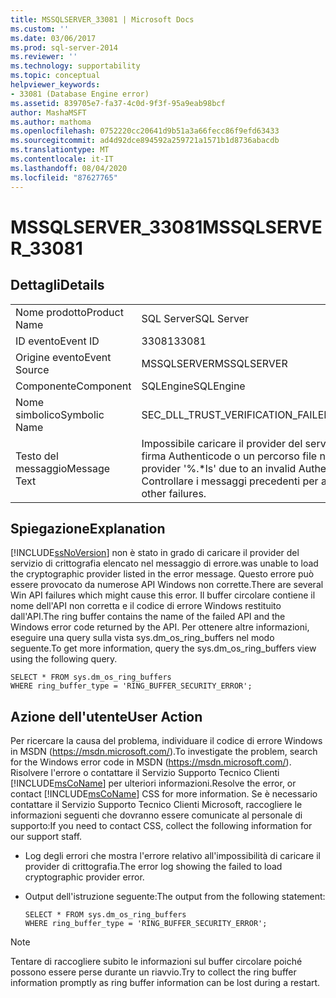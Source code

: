 ```yaml
---
title: MSSQLSERVER_33081 | Microsoft Docs
ms.custom: ''
ms.date: 03/06/2017
ms.prod: sql-server-2014
ms.reviewer: ''
ms.technology: supportability
ms.topic: conceptual
helpviewer_keywords:
- 33081 (Database Engine error)
ms.assetid: 839705e7-fa37-4c0d-9f3f-95a9eab98bcf
author: MashaMSFT
ms.author: mathoma
ms.openlocfilehash: 0752220cc20641d9b51a3a66fecc86f9efd63433
ms.sourcegitcommit: ad4d92dce894592a259721a1571b1d8736abacdb
ms.translationtype: MT
ms.contentlocale: it-IT
ms.lasthandoff: 08/04/2020
ms.locfileid: "87627765"
---
```

# <a name="mssqlserver_33081"></a><span data-ttu-id="65d17-102">MSSQLSERVER_33081</span><span class="sxs-lookup"><span data-stu-id="65d17-102">MSSQLSERVER_33081</span></span>
    
## <a name="details"></a><span data-ttu-id="65d17-103">Dettagli</span><span class="sxs-lookup"><span data-stu-id="65d17-103">Details</span></span>  
  
|||  
|-|-|  
|<span data-ttu-id="65d17-104">Nome prodotto</span><span class="sxs-lookup"><span data-stu-id="65d17-104">Product Name</span></span>|<span data-ttu-id="65d17-105">SQL Server</span><span class="sxs-lookup"><span data-stu-id="65d17-105">SQL Server</span></span>|  
|<span data-ttu-id="65d17-106">ID evento</span><span class="sxs-lookup"><span data-stu-id="65d17-106">Event ID</span></span>|<span data-ttu-id="65d17-107">33081</span><span class="sxs-lookup"><span data-stu-id="65d17-107">33081</span></span>|  
|<span data-ttu-id="65d17-108">Origine evento</span><span class="sxs-lookup"><span data-stu-id="65d17-108">Event Source</span></span>|<span data-ttu-id="65d17-109">MSSQLSERVER</span><span class="sxs-lookup"><span data-stu-id="65d17-109">MSSQLSERVER</span></span>|  
|<span data-ttu-id="65d17-110">Componente</span><span class="sxs-lookup"><span data-stu-id="65d17-110">Component</span></span>|<span data-ttu-id="65d17-111">SQLEngine</span><span class="sxs-lookup"><span data-stu-id="65d17-111">SQLEngine</span></span>|  
|<span data-ttu-id="65d17-112">Nome simbolico</span><span class="sxs-lookup"><span data-stu-id="65d17-112">Symbolic Name</span></span>|<span data-ttu-id="65d17-113">SEC_DLL_TRUST_VERIFICATION_FAILED</span><span class="sxs-lookup"><span data-stu-id="65d17-113">SEC_DLL_TRUST_VERIFICATION_FAILED</span></span>|  
|<span data-ttu-id="65d17-114">Testo del messaggio</span><span class="sxs-lookup"><span data-stu-id="65d17-114">Message Text</span></span>|<span data-ttu-id="65d17-115">Impossibile caricare il provider del servizio di crittografia '%.\*ls' a causa di una firma Authenticode o un percorso file non valido.</span><span class="sxs-lookup"><span data-stu-id="65d17-115">Failed to load cryptographic provider '%.\*ls' due to an invalid Authenticode signature or invalid file path.</span></span>  <span data-ttu-id="65d17-116">Controllare i messaggi precedenti per altri errori.</span><span class="sxs-lookup"><span data-stu-id="65d17-116">Check previous messages for other failures.</span></span>|  
  
## <a name="explanation"></a><span data-ttu-id="65d17-117">Spiegazione</span><span class="sxs-lookup"><span data-stu-id="65d17-117">Explanation</span></span>  
 [!INCLUDE[ssNoVersion](../../includes/ssnoversion-md.md)] <span data-ttu-id="65d17-118">non è stato in grado di caricare il provider del servizio di crittografia elencato nel messaggio di errore.</span><span class="sxs-lookup"><span data-stu-id="65d17-118">was unable to load the cryptographic provider listed in the error message.</span></span> <span data-ttu-id="65d17-119">Questo errore può essere provocato da numerose API Windows non corrette.</span><span class="sxs-lookup"><span data-stu-id="65d17-119">There are several Win API failures which might cause this error.</span></span> <span data-ttu-id="65d17-120">Il buffer circolare contiene il nome dell'API non corretta e il codice di errore Windows restituito dall'API.</span><span class="sxs-lookup"><span data-stu-id="65d17-120">The ring buffer contains the name of the failed API and the Windows error code returned by the API.</span></span> <span data-ttu-id="65d17-121">Per ottenere altre informazioni, eseguire una query sulla vista sys.dm_os_ring_buffers nel modo seguente.</span><span class="sxs-lookup"><span data-stu-id="65d17-121">To get more information, query the sys.dm_os_ring_buffers view using the following query.</span></span>  
  
```  
SELECT * FROM sys.dm_os_ring_buffers   
WHERE ring_buffer_type = 'RING_BUFFER_SECURITY_ERROR';  
```  
  
## <a name="user-action"></a><span data-ttu-id="65d17-122">Azione dell'utente</span><span class="sxs-lookup"><span data-stu-id="65d17-122">User Action</span></span>  
 <span data-ttu-id="65d17-123">Per ricercare la causa del problema, individuare il codice di errore Windows in MSDN (https://msdn.microsoft.com/).</span><span class="sxs-lookup"><span data-stu-id="65d17-123">To investigate the problem, search for the Windows error code in MSDN (https://msdn.microsoft.com/).</span></span> <span data-ttu-id="65d17-124">Risolvere l'errore o contattare il Servizio Supporto Tecnico Clienti [!INCLUDE[msCoName](../../includes/msconame-md.md)] per ulteriori informazioni.</span><span class="sxs-lookup"><span data-stu-id="65d17-124">Resolve the error, or contact [!INCLUDE[msCoName](../../includes/msconame-md.md)] CSS for more information.</span></span> <span data-ttu-id="65d17-125">Se è necessario contattare il Servizio Supporto Tecnico Clienti Microsoft, raccogliere le informazioni seguenti che dovranno essere comunicate al personale di supporto:</span><span class="sxs-lookup"><span data-stu-id="65d17-125">If you need to contact CSS, collect the following information for our support staff.</span></span>  
  
-   <span data-ttu-id="65d17-126">Log degli errori che mostra l'errore relativo all'impossibilità di caricare il provider di crittografia.</span><span class="sxs-lookup"><span data-stu-id="65d17-126">The error log showing the failed to load cryptographic provider error.</span></span>  
  
-   <span data-ttu-id="65d17-127">Output dell'istruzione seguente:</span><span class="sxs-lookup"><span data-stu-id="65d17-127">The output from the following statement:</span></span>  
  
    ```  
    SELECT * FROM sys.dm_os_ring_buffers   
    WHERE ring_buffer_type = 'RING_BUFFER_SECURITY_ERROR';  
    ```  
  
> [!NOTE]  
>  <span data-ttu-id="65d17-128">Tentare di raccogliere subito le informazioni sul buffer circolare poiché possono essere perse durante un riavvio.</span><span class="sxs-lookup"><span data-stu-id="65d17-128">Try to collect the ring buffer information promptly as ring buffer information can be lost during a restart.</span></span>  
  
  
